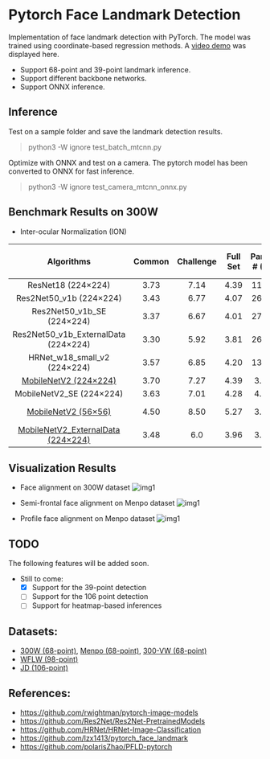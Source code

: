 # Pytorch Face Landmark Detection
Implementation of face landmark detection with PyTorch. The model was trained using coordinate-based regression methods. A [video demo](https://lnkd.in/eH27JcP) was displayed here. 

* Support 68-point and 39-point landmark inference.
* Support different backbone networks.
* Support ONNX inference. 

## Inference
Test on a sample folder and save the landmark detection results.
> python3 -W ignore test_batch_mtcnn.py

Optimize with ONNX and test on a camera. The pytorch model has been converted to ONNX for fast inference.
> python3 -W ignore test_camera_mtcnn_onnx.py

## Benchmark Results on 300W

* Inter-ocular Normalization (ION)

| Algorithms | Common | Challenge | Full Set | Param # (M) | CPU Inference (s) |
|:-:|:-:|:-:|:-:|:-:|:-:|
| ResNet18 (224×224)  |3.73 | 7.14 | 4.39 | 11.76 | /| 
| Res2Net50_v1b (224×224)  |3.43 | 6.77 | 4.07 | 26.00 | /|
| Res2Net50_v1b_SE (224×224)  |3.37 | 6.67 | 4.01| 27.05 |/ |
| Res2Net50_v1b_ExternalData (224×224)  |3.30 | 5.92 | 3.81 | 26.00 | /|
| HRNet_w18_small_v2 (224×224)  | 3.57 | 6.85 | 4.20 | 13.83 | /|
| [MobileNetV2 (224×224)](https://drive.google.com/file/d/1w424ZxfBsv7NFwoqynRPNxe43FHABeJV/view?usp=sharing )    |3.70 | 7.27 | 4.39 | 3.74 | 1.2|
| MobileNetV2_SE (224×224)  | 3.63 | 7.01 | 4.28 | 4.15 | /|
| [MobileNetV2 (56×56)](https://drive.google.com/file/d/10DyP9GqAATXFj64MmXlet84Ewb4ryP1K/view?usp=sharing)  |4.50 | 8.50 | 5.27 | 3.74 | 0.01 (onnx)|
| [MobileNetV2_ExternalData (224×224)](https://drive.google.com/file/d/1Le5UdpMkKOTRr1sTp4lwkw8263sbgdSe/view?usp=sharing)   |3.48 | 6.0 | 3.96 | 3.74 | 1.2|


## Visualization Results
* Face alignment on 300W dataset
![img1](https://github.com/cunjian/pytorch_face_landmark/blob/master/imgs/300w.png)

* Semi-frontal face alignment on Menpo dataset
![img1](https://github.com/cunjian/pytorch_face_landmark/blob/master/imgs/menpo_semi_frontal.png)

* Profile face alignment on Menpo dataset
![img1](https://github.com/cunjian/pytorch_face_landmark/blob/master/imgs/menpo_profile.png)


## TODO
The following features will be added soon. 
- Still to come:
  * [x] Support for the 39-point detection
  * [ ] Support for the 106 point detection
  * [ ] Support for heatmap-based inferences
 
## Datasets:

* [300W (68-point)](https://ibug.doc.ic.ac.uk/resources/300-W/), [Menpo (68-point)](https://ibug.doc.ic.ac.uk/resources/2nd-facial-landmark-tracking-competition-menpo-ben/), [300-VW (68-point)](https://ibug.doc.ic.ac.uk/resources/300-VW/)
* [WFLW (98-point)](https://wywu.github.io/projects/LAB/WFLW.html)
* [JD (106-point)](https://facial-landmarks-localization-challenge.github.io/)


## References:
* https://github.com/rwightman/pytorch-image-models
* https://github.com/Res2Net/Res2Net-PretrainedModels
* https://github.com/HRNet/HRNet-Image-Classification
* https://github.com/lzx1413/pytorch_face_landmark
* https://github.com/polarisZhao/PFLD-pytorch


